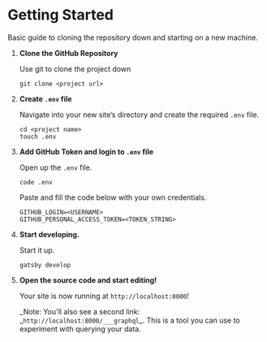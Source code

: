 # Getting Started

Basic guide to cloning the repository down and starting on a new machine.

1.  **Clone the GitHub Repository**

    Use git to clone the project down

    ```shell
    git clone <project url>
    ```

1.  **Create `.env` file**

    Navigate into your new site’s directory and create the required `.env` file.

    ```shell
    cd <project name>
    touch .env
    ```

1.  **Add GitHub Token and login to `.env` file**

    Open up the `.env` file.

    ```shell
    code .env
    ```

    Paste and fill the code below with your own credentials.

    ```env
    GITHUB_LOGIN=<USERNAME>
    GITHUB_PERSONAL_ACCESS_TOKEN=<TOKEN_STRING>
    ```

1.  **Start developing.**

    Start it up.

    ```shell
    gatsby develop
    ```

1.  **Open the source code and start editing!**

    Your site is now running at `http://localhost:8000`!

    _Note: You'll also see a second link: _`http://localhost:8000/___graphql`\_. This is a tool you can use to experiment with querying your data.
